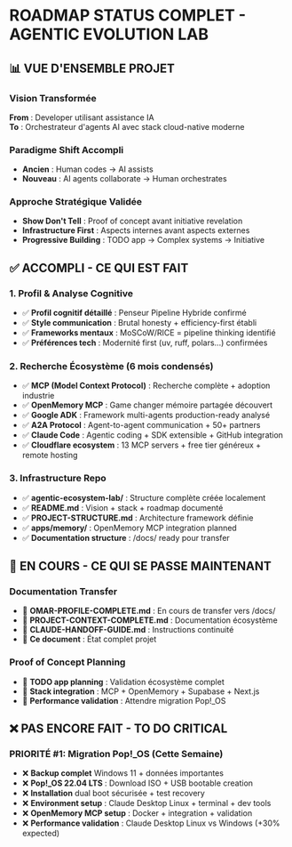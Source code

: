 # ROADMAP STATUS COMPLET - AGENTIC EVOLUTION LAB

## 📊 VUE D'ENSEMBLE PROJET

### Vision Transformée

**From** : Developer utilisant assistance IA  
**To** : Orchestrateur d'agents AI avec stack cloud-native moderne

### Paradigme Shift Accompli

- **Ancien** : Human codes → AI assists
- **Nouveau** : AI agents collaborate → Human orchestrates

### Approche Stratégique Validée

- **Show Don't Tell** : Proof of concept avant initiative revelation
- **Infrastructure First** : Aspects internes avant aspects externes
- **Progressive Building** : TODO app → Complex systems → Initiative

## ✅ ACCOMPLI - CE QUI EST FAIT

### 1. Profil & Analyse Cognitive

- ✅ **Profil cognitif détaillé** : Penseur Pipeline Hybride confirmé
- ✅ **Style communication** : Brutal honesty + efficiency-first établi
- ✅ **Frameworks mentaux** : MoSCoW/RICE = pipeline thinking identifié
- ✅ **Préférences tech** : Modernité first (uv, ruff, polars...) confirmées

### 2. Recherche Écosystème (6 mois condensés)

- ✅ **MCP (Model Context Protocol)** : Recherche complète + adoption industrie
- ✅ **OpenMemory MCP** : Game changer mémoire partagée découvert
- ✅ **Google ADK** : Framework multi-agents production-ready analysé
- ✅ **A2A Protocol** : Agent-to-agent communication + 50+ partners
- ✅ **Claude Code** : Agentic coding + SDK extensible + GitHub integration
- ✅ **Cloudflare ecosystem** : 13 MCP servers + free tier généreux + remote hosting

### 3. Infrastructure Repo

- ✅ **agentic-ecosystem-lab/** : Structure complète créée localement
- ✅ **README.md** : Vision + stack + roadmap documenté
- ✅ **PROJECT-STRUCTURE.md** : Architecture framework définie
- ✅ **apps/memory/** : OpenMemory MCP integration planned
- ✅ **Documentation structure** : /docs/ ready pour transfer

## 🔄 EN COURS - CE QUI SE PASSE MAINTENANT

### Documentation Transfer

- 🔄 **OMAR-PROFILE-COMPLETE.md** : En cours de transfer vers /docs/
- 🔄 **PROJECT-CONTEXT-COMPLETE.md** : Documentation écosystème
- 🔄 **CLAUDE-HANDOFF-GUIDE.md** : Instructions continuité
- 🔄 **Ce document** : État complet projet

### Proof of Concept Planning

- 🔄 **TODO app planning** : Validation écosystème complet
- 🔄 **Stack integration** : MCP + OpenMemory + Supabase + Next.js
- 🔄 **Performance validation** : Attendre migration Pop!\_OS

## ❌ PAS ENCORE FAIT - TO DO CRITICAL

### PRIORITÉ #1: Migration Pop!\_OS (Cette Semaine)

- ❌ **Backup complet** Windows 11 + données importantes
- ❌ **Pop!\_OS 22.04 LTS** : Download ISO + USB bootable creation
- ❌ **Installation** dual boot sécurisée + test recovery
- ❌ **Environment setup** : Claude Desktop Linux + terminal + dev tools
- ❌ **OpenMemory MCP setup** : Docker + integration + validation
- ❌ **Performance validation** : Claude Desktop Linux vs Windows (+30% expected)
